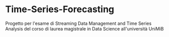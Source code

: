 # Time-Series-Forecasting

Progetto per l'esame di Streaming Data Management and Time Series Analysis del corso di laurea magistrale in Data Science all'università UniMiB
